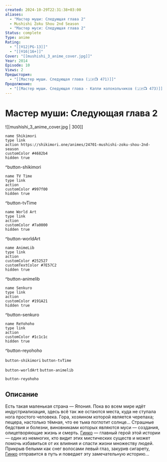 ```yaml
---
created: 2024-10-29T22:31:38+03:00
aliases:
  - "Мастер муши: Следующая глава 2"
  - Mushishi Zoku Shou 2nd Season
  - "Мастер муси: Следующая глава 2"
Status: complete
Type: anime
Rating:
  - "[[®️12|PG-13]]"
  - "[[®️16|16+]]"
Cover: "[[mushishi_3_anime_cover.jpg]]"
Year: 2014
Episode: 10
Views: 2
Предыстория:
  - "[[Мастер муши. Следующая глава (🇯🇵📺 471)]]"
Продолжение:
  - "[[Мастер муши. Следующая глава - Капли колокольчиков (🇯🇵📺 473)]]"
---
```


# Мастер муши: Следующая глава 2

![[mushishi_3_anime_cover.jpg | 300]]

```button
name Shikimori
type link
action https://shikimori.one/animes/24701-mushishi-zoku-shou-2nd-season
customColor #4682b4
hidden true
```
^button-shikimori

```button
name TV Time
type link
action 
customColor #997f00
hidden true
```
^button-tvTime

```button
name World Art
type link
action 
customColor #7a0000
hidden true
```
^button-worldArt

```button
name AnimeLib
type link
action 
customColor #252527
customTextColor #7E57C2
hidden true
```
^button-animelib

```button
name Senkuro
type link
action 
customColor #191A21
hidden true
```
^button-senkuro

```button
name ReYohoho
type link
action 
customColor #1c1c1c
hidden true
```
^button-reyohoho



`button-shikimori` `button-tvTime`

`button-worldArt` `button-animelib`

`button-reyohoho`

## Описание

Есть такая маленькая страна — Япония. Пока во всем мире идёт индустриализация, здесь всё так же остаются места, куда не ступала нога простого человека. Гора, хозяином которой является черепаха; пещера, настолько тёмная, что ее тьма поглотит солнце... Страшные бедствия и болезни, виновниками которых являются муси — создания, олицетворяющие жизнь и смерть. [Гинко](https://shikimori.one/characters/425-ginko) — главный герой этой истории — один из немногих, кто видит этих мистических существ и может помочь избавиться от их влияния и спасти жизни множеству людей. Прикрыв белыми как снег волосами левый глаз, закурив сигарету, [Гинко](https://shikimori.one/characters/425-ginko) отправится в путь и поведает эту замечательную историю...
